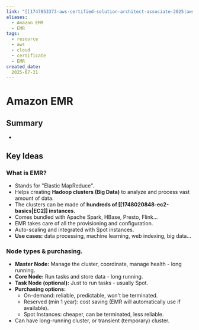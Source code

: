 ```yaml
---
link: "[[1747853373-aws-certified-solution-architect-associate-2025|aws Certified Solution Architect Associate 2025]]"
aliases: 
  - Amazon EMR
  - EMR
tags:
  - resource
  - aws
  - cloud
  - certificate
  - EMR
created_date:
  2025-07-31
---
```

# Amazon EMR
## Summary
- 

## Key Ideas
### What is EMR?
- Stands for "Elastic MapReduce".
- Helps creating **Hadoop clusters (Big Data)** to analyze and process vast amount of data.
- The clusters can be made of **hundreds of [[1748020848-ec2-basics|EC2]] instances.**
- Comes bundled with Apache Spark, HBase, Presto, Flink...
- EMR takes care of all the provisioning and configuration.
- Auto-scaling and integrated with Spot instances.
- **Use cases:** data processing, machine learning, web indexing, big data...

### Node types & purchasing.
- **Master Node:** Manage the cluster, coordinate, manage health - long running.
- **Core Node:** Run tasks and store data - long running.
- **Task Node (optional):** Just to run tasks - usually Spot.
- **Purchasing options:**
  - On-demand: reliable, predictable, won't be terminated.
  - Reserved (min 1 year): cost saving (EMR will automatically use if available).
  - Spot Instances: cheaper, can be terminated, less reliable.
- Can have long-running cluster, or transient (temporary) cluster.




